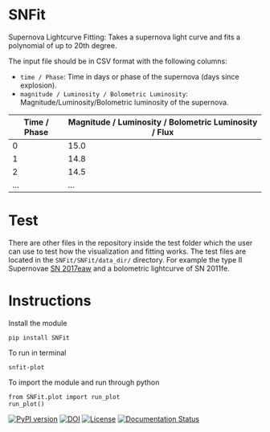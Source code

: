 # SNFit
Supernova Lightcurve Fitting: Takes a supernova light curve and fits a polynomial of up to 20th degree.

The input file should be in CSV format with the following columns:
- `time / Phase`: Time in days or phase of the supernova (days since explosion).
- `magnitude / Luminosity / Bolometric Luminosity`: Magnitude/Luminosity/Bolometric luminosity of the supernova.

| Time / Phase | Magnitude / Luminosity / Bolometric Luminosity / Flux |
|--------------|-------------------------------------------------------|
| 0            | 15.0                                                  |
| 1            | 14.8                                                  |
| 2            | 14.5                                                  |
| ...          | ...                                                   |

# Test
There are other files in the repository inside the test folder which the user can use to test how the visualization and fitting works.
The test files are located in the `SNFit/SNFit/data_dir/` directory. For example the type II Supernovae [SN 2017eaw](https://www.wis-tns.org/search?name=sn2017eaw&include_frb=1) and a bolometric lightcurve of SN 2011fe.

# Instructions
Install the module

```
pip install SNFit
```
To run in terminal

```
snfit-plot
```

To import the module and run through python

```
from SNFit.plot import run_plot
run_plot()
```
[![PyPI version](https://badge.fury.io/py/SNFit.svg)](https://badge.fury.io/py/SNFit)
[![DOI](https://zenodo.org/badge/DOI/10.5281/zenodo.16807608.svg)](https://doi.org/10.5281/zenodo.16807608)
[![License](https://img.shields.io/badge/License-MIT-blue)](https://opensource.org/license/mit)
[![Documentation Status](https://readthedocs.org/projects/snfit/badge/?version=latest)](http://snfit.readthedocs.io/en/latest/?badge=latest)
